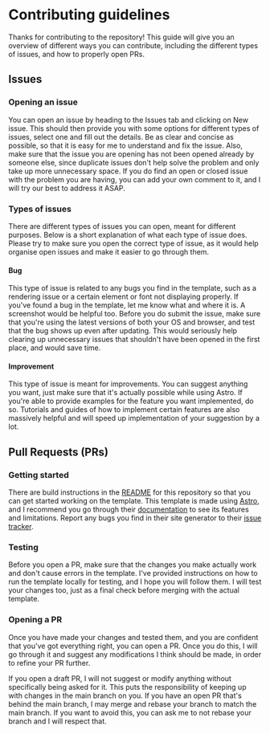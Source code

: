 # Contributing guidelines

Thanks for contributing to the repository! This guide will give you an overview of different ways you can contribute, including the different types of issues, and how to properly open PRs.

## Issues

### Opening an issue
You can open an issue by heading to the Issues tab and clicking on New issue. This should then provide you with some options for different types of issues, select one and fill out the details. Be as clear and concise as possible, so that it is easy for me to understand and fix the issue. Also, make sure that the issue you are opening has not been opened already by someone else, since duplicate issues don't help solve the problem and only take up more unnecessary space. If you do find an open or closed issue with the problem you are having, you can add your own comment to it, and I will try our best to address it ASAP.

### Types of issues
There are different types of issues you can open, meant for different purposes. Below is a short explanation of what each type of issue does. Please try to make sure you open the correct type of issue, as it would help organise open issues and make it easier to go through them.

#### Bug
This type of issue is related to any bugs you find in the template, such as a rendering issue or a certain element or font not displaying properly. If you've found a bug in the template, let me know what and where it is. A screenshot would be helpful too. Before you do submit the issue, make sure that you're using the latest versions of both your OS and browser, and test that the bug shows up even after updating. This would seriously help clearing up unnecessary issues that shouldn't have been opened in the first place, and would save time.

#### Improvement
This type of issue is meant for improvements. You can suggest anything you want, just make sure that it's actually possible while using Astro. If you're able to provide examples for the feature you want implemented, do so. Tutorials and guides of how to implement certain features are also massively helpful and will speed up implementation of your suggestion by a lot.

## Pull Requests (PRs)

### Getting started
There are build instructions in the [README](../README.md) for this repository so that you can get started working on the template. This template is made using [Astro](https://github.com/withastro/astro), and I recommend you go through their [documentation](https://docs.astro.build) to see its features and limitations. Report any bugs you find in their site generator to their [issue tracker](https://github.com/withastro/astro/issues).

### Testing
Before you open a PR, make sure that the changes you make actually work and don't cause errors in the template. I've provided instructions on how to run the template locally for testing, and I hope you will follow them. I will test your changes too, just as a final check before merging with the actual template.

### Opening a PR
Once you have made your changes and tested them, and you are confident that you've got everything right, you can open a PR. Once you do this, I will go through it and suggest any modifications I think should be made, in order to refine your PR further.

If you open a draft PR, I will not suggest or modify anything without specifically being asked for it. This puts the responsibility of keeping up with changes in the main branch on you. If you have an open PR that's behind the main branch, I may merge and rebase your branch to match the main branch. If you want to avoid this, you can ask me to not rebase your branch and I will respect that.
